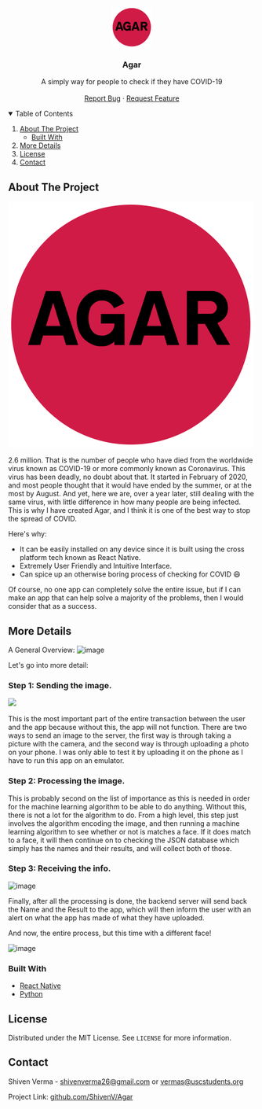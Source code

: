 <!-- PROJECT LOGO -->
<br />
<p align="center">
  <a href="https://github.com/ShivenV/Agar">
    <img src="images/app.png" alt="Logo" width="80" height="80">
  </a>

  <h3 align="center">Agar</h3>

  <p align="center">
    A simply way for people to check if they have COVID-19
    <br />
    <br />
    <a href="https://github.com/ShivenV/Agar/issues">Report Bug</a>
    ·
    <a href="https://github.com/ShivenV/Agar/issues">Request Feature</a>
  </p>
</p>



<!-- TABLE OF CONTENTS -->
<details open="open">
  <summary>Table of Contents</summary>
  <ol>
    <li>
      <a href="#about-the-project">About The Project</a>
      <ul>
        <li><a href="#built-with">Built With</a></li>
      </ul>
    </li>
    <li><a href="#more-details">More Details</a></li>
    <li><a href="#license">License</a></li>
    <li><a href="#contact">Contact</a></li>
  </ol>
</details>



<!-- ABOUT THE PROJECT -->
## About The Project

[![Product Name Screen Shot][product-screenshot]](https://github.com/ShivenV/Agar)

2.6 million. That is the number of people who have died from the worldwide virus known as COVID-19 or more commonly known as Coronavirus. This virus has been deadly, no doubt about that. It started in February of 2020, and most people thought that it would have ended by the summer, or at the most by August. And yet, here we are, over a year later, still dealing with the same virus, with little difference in how many people are being infected. This is why I have created Agar, and I think it is one of the best way to stop the spread of COVID.

Here's why:
* It can be easily installed on any device since it is built using the cross platform tech known as React Native.
* Extremely User Friendly and Intuitive Interface.
* Can spice up an otherwise boring process of checking for COVID :smile:

Of course, no one app can completely solve the entire issue, but if I can make an app that can help solve a majority of the problems, then I would consider that as a success.

## More Details

A General Overview: 
![image](https://user-images.githubusercontent.com/53873526/113066072-e7c51f00-9187-11eb-913b-3c50a87b13a4.png)

Let's go into more detail: 

### Step 1: Sending the image.

![](https://media.giphy.com/media/CwDwQjQty3RL95LUi5/giphy.gif)

This is the most important part of the entire transaction between the user and the app because without this, the app will not function. There are two ways to send an image to the server, the first way is through taking a picture with the camera, and the second way is through uploading a photo on your phone. I was only able to test it by uploading it on the phone as I have to run this app on an emulator.

### Step 2: Processing the image. 

This is probably second on the list of importance as this is needed in order for the machine learning algorithm to be able to do anything. Without this, there is not a lot for the algorithm to do. From a high level, this step just involves the algorithm encoding the image, and then running a machine learning algorithm to see whether or not is matches a face. If it does match to a face, it will then continue on to checking the JSON database which simply has the names and their results, and will collect both of those.

### Step 3: Receiving the info.

![image](https://media.giphy.com/media/Zk3msZ0Aw8097v4sJi/giphy.gif)

Finally, after all the processing is done, the backend server will send back the Name and the Result to the app, which will then inform the user with an alert on what the app has made of what they have uploaded.

And now, the entire process, but this time with a different face!

![image](https://media.giphy.com/media/UsnvnAaa7f5lgchzQg/giphy.gif)

### Built With

* [React Native](https://reactnative.dev/)
* [Python](https://www.python.org/)

<!-- LICENSE -->
## License

Distributed under the MIT License. See `LICENSE` for more information.



<!-- CONTACT -->
## Contact

Shiven Verma - shivenverma26@gmail.com or vermas@uscstudents.org

Project Link: [github.com/ShivenV/Agar](https://github.com/ShivenV/Agar)

[product-screenshot]: images/app.png
